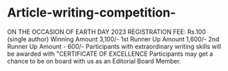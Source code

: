 # Article-writing-competition-
 ON THE OCCASION OF EARTH DAY 2023 REGISTRATION FEE: Rs.100 (single author)  Winning Amount 3,100/- 1st Runner Up Amount 1,600/- 2nd Runner Up Amount - 600/- Participants with extraordinary writing skills will be awarded with "CERTIFICATE OF EXCELLENCE  Participants may get a chance to be on board with us as an Editorial Board Member.
